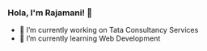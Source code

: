 
### Hola, I'm Rajamani! 👋
- 🔭 I’m currently working on Tata Consultancy Services
- 🌱 I’m currently learning Web Development

<!--
- 🔭 I’m currently working on Tata Consultancy Services
- 🌱 I’m currently learning Web Development
- 👯 I’m looking to collaborate on ...
- 🤔 I’m looking for help with ...
- 💬 Ask me about ...
- 📫 How to reach me: ...
- 😄 Pronouns: ...
- ⚡ Fun fact: ...
-->
